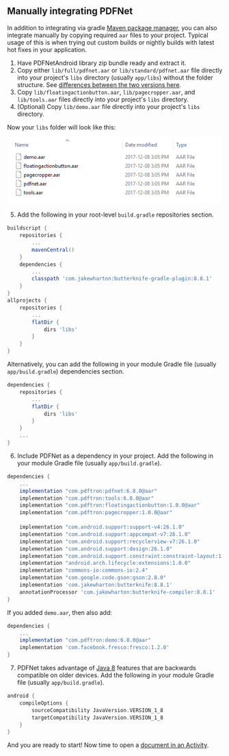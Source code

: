 ## Manually integrating PDFNet

In addition to integrating via gradle [Maven package manager](/android/guides/getting-started/integrate), you can also integrate manually by copying required `aar` files to your project. Typical usage of this is when trying out custom builds or nightly builds with latest hot fixes in your application.

1. Have PDFNetAndroid library zip bundle ready and extract it.
2. Copy either `lib/full/pdfnet.aar` or `lib/standard/pdfnet.aar` file directly into your project's `libs` directory (usually `app/libs`) without the folder structure. See [differences between the two versions here](/android/guides/faq/full-vs-standard).
3. Copy `lib/floatingactionbutton.aar`, `lib/pagecropper.aar`, and `lib/tools.aar` files directly into your project's `libs` directory.
4. (Optional) Copy `lib/demo.aar` file directly into your project's `libs` directory.

Now your `libs` folder will look like this:

<img alt='lib image' src='img/lib.png' />

5. Add the following in your root-level `build.gradle` repositories section.

```groovy
buildscript {
    repositories {
        ...
        mavenCentral()
    }
    dependencies {
        ...
        classpath 'com.jakewharton:butterknife-gradle-plugin:8.8.1'
    }
}
allprojects {
    repositories {
        ...
        flatDir {
            dirs 'libs'
        }
    }
}
```

Alternatively, you can add the following in your module Gradle file (usually `app/build.gradle`) dependencies section.

```groovy
dependencies {
    repositories {
        ...
        flatDir {
            dirs 'libs'
        }
    }
    ...
}
```

6. Include PDFNet as a dependency in your project. Add the following in your module Gradle file (usually `app/build.gradle`).

```groovy
dependencies {
    ...
    implementation "com.pdftron:pdfnet:6.8.0@aar"
    implementation "com.pdftron:tools:6.8.0@aar"
    implementation "com.pdftron:floatingactionbutton:1.0.0@aar"
    implementation "com.pdftron:pagecropper:1.0.0@aar"

    implementation "com.android.support:support-v4:26.1.0"
    implementation "com.android.support:appcompat-v7:26.1.0"
    implementation "com.android.support:recyclerview-v7:26.1.0"
    implementation "com.android.support:design:26.1.0"
    implementation "com.android.support.constraint:constraint-layout:1.1.0-beta3"
    implementation "android.arch.lifecycle:extensions:1.0.0"
    implementation "commons-io:commons-io:2.4"
    implementation "com.google.code.gson:gson:2.8.0"
    implementation 'com.jakewharton:butterknife:8.8.1'
    annotationProcessor 'com.jakewharton:butterknife-compiler:8.8.1'
}
```

If you added  `demo.aar`, then also add:

```groovy
dependencies {
    ...
    implementation "com.pdftron:demo:6.8.0@aar"
    implementation 'com.facebook.fresco:fresco:1.2.0'
}
```

7. PDFNet takes advantage of [Java 8](https://developer.android.com/studio/write/java8-support.html) features that are backwards compatible on older devices. Add the following in your module Gradle file (usually `app/build.gradle`).

```groovy
android {
    compileOptions {
        sourceCompatibility JavaVersion.VERSION_1_8
        targetCompatibility JavaVersion.VERSION_1_8
    }
}
```

And you are ready to start! Now time to open a [document in an Activity](/android/guides/getting-started/using-activity).

